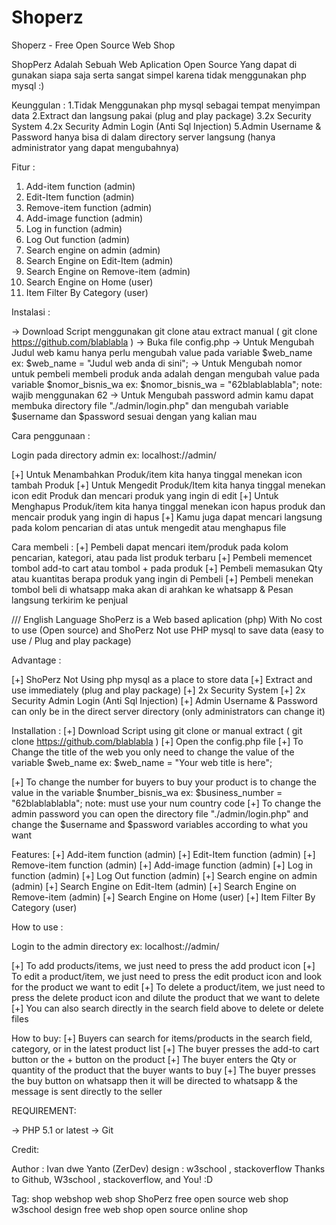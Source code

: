 # Shoperz
Shoperz - Free Open Source Web Shop


ShopPerz Adalah Sebuah Web Aplication Open Source Yang dapat di gunakan siapa saja serta sangat simpel karena tidak menggunakan php mysql :)


Keunggulan :
1.Tidak Menggunakan php mysql sebagai tempat menyimpan data
2.Extract dan langsung pakai (plug and play package)
3.2x Security System
4.2x Security Admin Login (Anti Sql Injection)
5.Admin Username & Password hanya bisa di dalam directory server langsung (hanya administrator yang dapat mengubahnya)

Fitur : 
1. Add-item function (admin)
2. Edit-Item function (admin)
3. Remove-item function (admin)
4. Add-image function (admin)
5. Log in function (admin)
6. Log Out function (admin)
7. Search engine on admin (admin)
8. Search Engine on Edit-Item (admin)
9. Search Engine on Remove-item (admin)
10. Search Engine on Home (user)
11. Item Filter By Category (user)

Instalasi :

-> Download Script menggunakan git clone atau extract manual ( git clone https://github.com/blablabla )
-> Buka file config.php
-> Untuk Mengubah Judul web kamu hanya perlu mengubah value pada variable $web_name
    ex: $web_name = "Judul web anda di sini";
-> Untuk Mengubah nomor untuk pembeli membeli produk anda adalah dengan mengubah value pada variable $nomor_bisnis_wa
    ex: $nomor_bisnis_wa = "62blablablabla"; note: wajib menggunakan 62
-> Untuk Mengubah password admin kamu dapat membuka directory file "./admin/login.php" dan mengubah variable $username dan $password sesuai dengan yang kalian mau


Cara penggunaan : 

Login pada directory admin ex: localhost://admin/

[+] Untuk Menambahkan Produk/item kita hanya tinggal menekan icon tambah Produk
[+] Untuk Mengedit Produk/Item kita hanya tinggal menekan icon edit Produk dan mencari produk yang ingin di edit
[+] Untuk Menghapus Produk/item kita hanya tinggal menekan icon hapus produk dan mencair produk yang ingin di hapus
[+] Kamu juga dapat mencari langsung pada kolom pencarian di atas untuk mengedit atau menghapus file


Cara membeli : 
[+] Pembeli dapat mencari item/produk pada kolom pencarian, kategori, atau pada list produk terbaru
[+] Pembeli memencet tombol add-to cart atau tombol + pada produk 
[+] Pembeli memasukan Qty atau kuantitas berapa produk yang ingin di Pembeli
[+] Pembeli menekan tombol beli di whatsapp maka akan di arahkan ke whatsapp & Pesan langsung terkirim ke penjual






/// English Language
ShoPerz is a Web based aplication (php) With No cost to use (Open source) and ShoPerz Not use PHP mysql to save data (easy to use / Plug and play package)


Advantage :

[+] ShoPerz Not Using php mysql as a place to store data
[+] Extract and use immediately (plug and play package)
[+] 2x Security System
[+] 2x Security Admin Login (Anti Sql Injection)
[+] Admin Username & Password can only be in the direct server directory (only administrators can change it)


Installation :
[+] Download Script using git clone or manual extract ( git clone https://github.com/blablabla )
[+] Open the config.php file
[+] To Change the title of the web you only need to change the value of the variable $web_name
    ex: $web_name = "Your web title is here";

[+] To change the number for buyers to buy your product is to change the value in the variable $number_bisnis_wa
    ex: $business_number = "62blablablabla"; note: must use your num country code
[+] To change the admin password you can open the directory file "./admin/login.php" and change the $username and $password variables according to what you want



Features: 
[+] Add-item function (admin)
[+] Edit-Item function (admin)
[+] Remove-item function (admin)
[+] Add-image function (admin)
[+] Log in function (admin)
[+] Log Out function (admin)
[+] Search engine on admin (admin)
[+] Search Engine on Edit-Item (admin)
[+] Search Engine on Remove-item (admin)
[+] Search Engine on Home (user)
[+] Item Filter By Category (user)


How to use :

Login to the admin directory ex: localhost://admin/

[+] To add products/items, we just need to press the add product icon
[+] To edit a product/item, we just need to press the edit product icon and look for the product we want to edit
[+] To delete a product/item, we just need to press the delete product icon and dilute the product that we want to delete
[+] You can also search directly in the search field above to delete or delete files



How to buy:
[+] Buyers can search for items/products in the search field, category, or in the latest product list
[+] The buyer presses the add-to cart button or the + button on the product
[+] The buyer enters the Qty or quantity of the product that the buyer wants to buy
[+] The buyer presses the buy button on whatsapp then it will be directed to whatsapp & the message is sent directly to the seller





REQUIREMENT: 

-> PHP 5.1 or latest
-> Git 



Credit:

Author : Ivan dwe Yanto (ZerDev)
design : w3school , stackoverflow
Thanks to  Github, W3school , stackoverflow, and You! :D



Tag:
shop webshop web shop ShoPerz free open source web shop w3school design free web shop open source online shop


